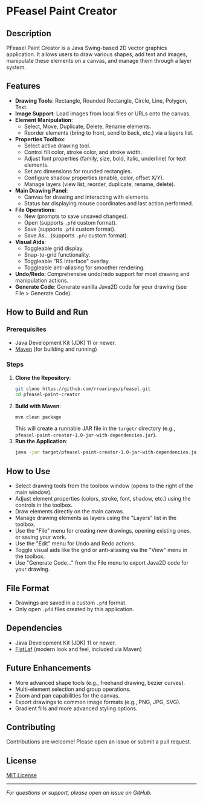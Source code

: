 # PFeasel Paint Creator

## Description
PFeasel Paint Creator is a Java Swing-based 2D vector graphics application. It allows users to draw various shapes, add text and images, manipulate these elements on a canvas, and manage them through a layer system.

## Features
* **Drawing Tools**: Rectangle, Rounded Rectangle, Circle, Line, Polygon, Text.
* **Image Support**: Load images from local files or URLs onto the canvas.
* **Element Manipulation**:
    * Select, Move, Duplicate, Delete, Rename elements.
    * Reorder elements (bring to front, send to back, etc.) via a layers list.
* **Properties Toolbox**:
    * Select active drawing tool.
    * Control fill color, stroke color, and stroke width.
    * Adjust font properties (family, size, bold, italic, underline) for text elements.
    * Set arc dimensions for rounded rectangles.
    * Configure shadow properties (enable, color, offset X/Y).
    * Manage layers (view list, reorder, duplicate, rename, delete).
* **Main Drawing Panel**:
    * Canvas for drawing and interacting with elements.
    * Status bar displaying mouse coordinates and last action performed.
* **File Operations**:
    * New (prompts to save unsaved changes).
    * Open (supports `.pfd` custom format).
    * Save (supports `.pfd` custom format).
    * Save As... (supports `.pfd` custom format).
* **Visual Aids**:
    * Toggleable grid display.
    * Snap-to-grid functionality.
    * Toggleable "RS Interface" overlay.
    * Toggleable anti-aliasing for smoother rendering.
* **Undo/Redo**: Comprehensive undo/redo support for most drawing and manipulation actions.
* **Generate Code**: Generate vanilla Java2D code for your drawing (see File > Generate Code).

## How to Build and Run

### Prerequisites
* Java Development Kit (JDK) 11 or newer.
* [Maven](https://maven.apache.org/) (for building and running)

### Steps

1. **Clone the Repository**:
    ```bash
    git clone https://github.com/rroarings/pfeasel.git
    cd pfeasel-paint-creator
    ```
2. **Build with Maven**:
    ```bash
    mvn clean package
    ```
    This will create a runnable JAR file in the `target/` directory (e.g., `pfeasel-paint-creator-1.0-jar-with-dependencies.jar`).
3. **Run the Application**:
    ```bash
    java -jar target/pfeasel-paint-creator-1.0-jar-with-dependencies.jar
    ```


## How to Use

* Select drawing tools from the toolbox window (opens to the right of the main window).
* Adjust element properties (colors, stroke, font, shadow, etc.) using the controls in the toolbox.
* Draw elements directly on the main canvas.
* Manage drawing elements as layers using the "Layers" list in the toolbox.
* Use the "File" menu for creating new drawings, opening existing ones, or saving your work.
* Use the "Edit" menu for Undo and Redo actions.
* Toggle visual aids like the grid or anti-aliasing via the "View" menu in the toolbox.
* Use "Generate Code..." from the File menu to export Java2D code for your drawing.

## File Format

* Drawings are saved in a custom `.pfd` format.
* Only open `.pfd` files created by this application.

## Dependencies

* Java Development Kit (JDK) 11 or newer.
* [FlatLaf](https://www.formdev.com/flatlaf/) (modern look and feel, included via Maven)

## Future Enhancements

* More advanced shape tools (e.g., freehand drawing, bezier curves).
* Multi-element selection and group operations.
* Zoom and pan capabilities for the canvas.
* Export drawings to common image formats (e.g., PNG, JPG, SVG).
* Gradient fills and more advanced styling options.

## Contributing

Contributions are welcome! Please open an issue or submit a pull request.

## License

[MIT License](LICENSE)

---

*For questions or support, please open an issue on GitHub.*